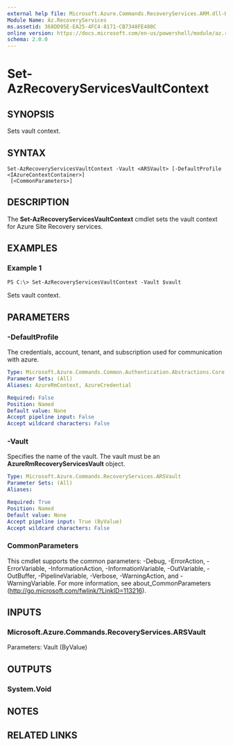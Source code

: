 ```yaml
---
external help file: Microsoft.Azure.Commands.RecoveryServices.ARM.dll-Help.xml
Module Name: Az.RecoveryServices
ms.assetid: 368DD95E-EA25-4FC4-8171-CB7348FE480C
online version: https://docs.microsoft.com/en-us/powershell/module/az.recoveryservices/set-azrecoveryservicesvaultcontext
schema: 2.0.0
---
```


# Set-AzRecoveryServicesVaultContext

## SYNOPSIS
Sets vault context.

## SYNTAX

```
Set-AzRecoveryServicesVaultContext -Vault <ARSVault> [-DefaultProfile <IAzureContextContainer>]
 [<CommonParameters>]
```

## DESCRIPTION
The **Set-AzRecoveryServicesVaultContext** cmdlet sets the vault context for Azure Site Recovery services.

## EXAMPLES

### Example 1
```
PS C:\> Set-AzRecoveryServicesVaultContext -Vault $vault
```

Sets vault context.

## PARAMETERS

### -DefaultProfile
The credentials, account, tenant, and subscription used for communication with azure.

```yaml
Type: Microsoft.Azure.Commands.Common.Authentication.Abstractions.Core.IAzureContextContainer
Parameter Sets: (All)
Aliases: AzureRmContext, AzureCredential

Required: False
Position: Named
Default value: None
Accept pipeline input: False
Accept wildcard characters: False
```

### -Vault
Specifies the name of the vault.
The vault must be an **AzureRmRecoveryServicesVault** object.

```yaml
Type: Microsoft.Azure.Commands.RecoveryServices.ARSVault
Parameter Sets: (All)
Aliases:

Required: True
Position: Named
Default value: None
Accept pipeline input: True (ByValue)
Accept wildcard characters: False
```

### CommonParameters
This cmdlet supports the common parameters: -Debug, -ErrorAction, -ErrorVariable, -InformationAction, -InformationVariable, -OutVariable, -OutBuffer, -PipelineVariable, -Verbose, -WarningAction, and -WarningVariable. For more information, see about_CommonParameters (http://go.microsoft.com/fwlink/?LinkID=113216).

## INPUTS

### Microsoft.Azure.Commands.RecoveryServices.ARSVault
Parameters: Vault (ByValue)

## OUTPUTS

### System.Void

## NOTES

## RELATED LINKS